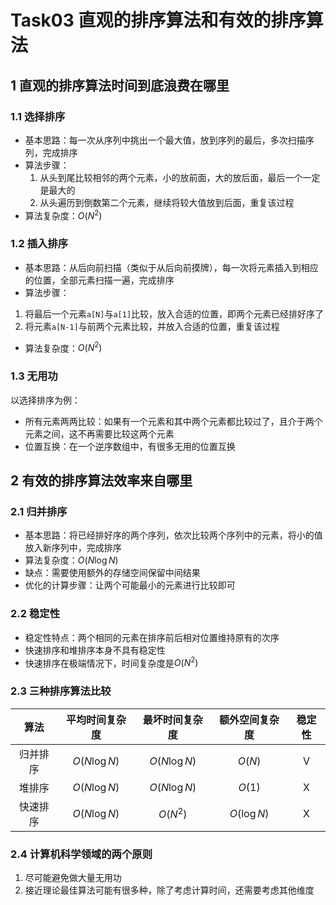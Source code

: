 # Task03 直观的排序算法和有效的排序算法

## 1 直观的排序算法时间到底浪费在哪里

### 1.1 选择排序

- 基本思路：每一次从序列中挑出一个最大值，放到序列的最后，多次扫描序列，完成排序
- 算法步骤：
    1. 从头到尾比较相邻的两个元素，小的放前面，大的放后面，最后一个一定是最大的
    2. 从头遍历到倒数第二个元素，继续将较大值放到后面，重复该过程
- 算法复杂度：$O(N^2)$

### 1.2 插入排序

- 基本思路：从后向前扫描（类似于从后向前摸牌），每一次将元素插入到相应的位置，全部元素扫描一遍，完成排序
- 算法步骤：
1. 将最后一个元素`a[N]`与`a[1]`比较，放入合适的位置，即两个元素已经排好序了
2. 将元素`a[N-1]`与前两个元素比较，并放入合适的位置，重复该过程
- 算法复杂度：$O(N^2)$

### 1.3 无用功

以选择排序为例：
- 所有元素两两比较：如果有一个元素和其中两个元素都比较过了，且介于两个元素之间，这不再需要比较这两个元素
- 位置互换：在一个逆序数组中，有很多无用的位置互换

## 2 有效的排序算法效率来自哪里

### 2.1 归并排序

- 基本思路：将已经排好序的两个序列，依次比较两个序列中的元素，将小的值放入新序列中，完成排序
- 算法复杂度：$O(N \log N)$
- 缺点：需要使用额外的存储空间保留中间结果
- 优化的计算步骤：让两个可能最小的元素进行比较即可

### 2.2 稳定性

- 稳定性特点：两个相同的元素在排序前后相对位置维持原有的次序
- 快速排序和堆排序本身不具有稳定性
- 快速排序在极端情况下，时间复杂度是$O(N^2)$

### 2.3 三种排序算法比较

|   算法   | 平均时间复杂度 | 最坏时间复杂度 | 额外空间复杂度 | 稳定性 |
| :------: | :------------: | :------------: | :------------: | :----: |
| 归并排序 | $O(N \log N)$  | $O(N \log N)$  |     $O(N)$     |   V    |
|  堆排序  | $O(N \log N)$  | $O(N \log N)$  |     $O(1)$     |   X    |
| 快速排序 | $O(N \log N)$  |    $O(N^2)$    |  $O(\log N)$   |   X    |

### 2.4 计算机科学领域的两个原则

1. 尽可能避免做大量无用功
2. 接近理论最佳算法可能有很多种，除了考虑计算时间，还需要考虑其他维度

